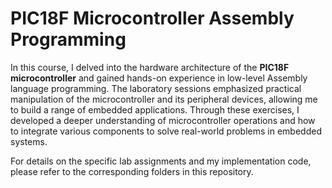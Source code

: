 # PIC18F Microcontroller Assembly Programming

In this course, I delved into the hardware architecture of the **PIC18F microcontroller** and gained hands-on experience in low-level Assembly language programming. The laboratory sessions emphasized practical manipulation of the microcontroller and its peripheral devices, allowing me to build a range of embedded applications. Through these exercises, I developed a deeper understanding of microcontroller operations and how to integrate various components to solve real-world problems in embedded systems.

For details on the specific lab assignments and my implementation code, please refer to the corresponding folders in this repository.
